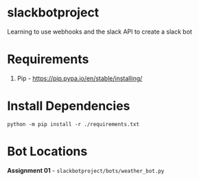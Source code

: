 # slackbotproject
Learning to use webhooks and the slack API to create a slack bot 

# Requirements
1. Pip - https://pip.pypa.io/en/stable/installing/

# Install Dependencies
`python -m pip install -r ./requirements.txt`

# Bot Locations
**Assignment 01** - `slackbotproject/bots/weather_bot.py`

